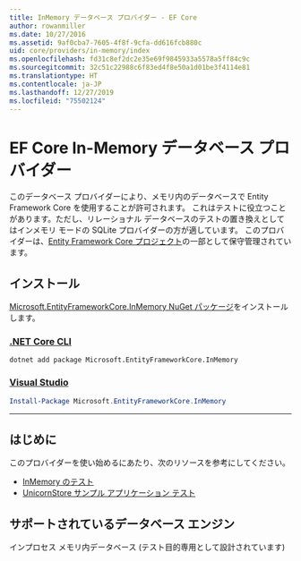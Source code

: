 ```yaml
---
title: InMemory データベース プロバイダー - EF Core
author: rowanmiller
ms.date: 10/27/2016
ms.assetid: 9af0cba7-7605-4f8f-9cfa-dd616fcb880c
uid: core/providers/in-memory/index
ms.openlocfilehash: fd31c8ef2dc2e35e69f9845933a5578a5ff84c9c
ms.sourcegitcommit: 32c51c22988c6f83ed4f8e50a1d01be3f4114e81
ms.translationtype: HT
ms.contentlocale: ja-JP
ms.lasthandoff: 12/27/2019
ms.locfileid: "75502124"
---
```

# <a name="ef-core-in-memory-database-provider"></a>EF Core In-Memory データベース プロバイダー

このデータベース プロバイダーにより、メモリ内のデータベースで Entity Framework Core を使用することが許可されます。 これはテストに役立つことがあります。ただし、リレーショナル データベースのテストの置き換えとしてはインメモリ モードの SQLite プロバイダーの方が適しています。 このプロバイダーは、[Entity Framework Core プロジェクト](https://github.com/aspnet/EntityFrameworkCore)の一部として保守管理されています。

## <a name="install"></a>インストール

[Microsoft.EntityFrameworkCore.InMemory NuGet パッケージ](https://www.nuget.org/packages/Microsoft.EntityFrameworkCore.InMemory/)をインストールします。

### <a name="net-core-clitabdotnet-core-cli"></a>[.NET Core CLI](#tab/dotnet-core-cli)

```dotnetcli
dotnet add package Microsoft.EntityFrameworkCore.InMemory
```

### <a name="visual-studiotabvs"></a>[Visual Studio](#tab/vs)

``` powershell
Install-Package Microsoft.EntityFrameworkCore.InMemory
```

***

## <a name="get-started"></a>はじめに

このプロバイダーを使い始めるにあたり、次のリソースを参考にしてください。

* [InMemory のテスト](../../miscellaneous/testing/in-memory.md)
* [UnicornStore サンプル アプリケーション テスト](https://github.com/rowanmiller/UnicornStore/blob/master/UnicornStore/src/UnicornStore.Tests/Controllers/ShippingControllerTests.cs)

## <a name="supported-database-engines"></a>サポートされているデータベース エンジン

インプロセス メモリ内データベース (テスト目的専用として設計されています)
